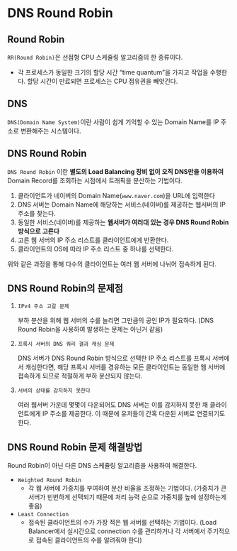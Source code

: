 # DNS Round Robin

## Round Robin

`RR(Round Robin)`은 선점형 CPU 스케쥴링 알고리즘의 한 종류이다.

- 각 프로세스가 동일한 크기의 할당 시간 “time quantum”을 가지고 작업을 수행한다. 할당 시간이 만료되면 프로세스는 CPU 점유권을 빼앗긴다.

## DNS

`DNS(Domain Name System)`이란 사람이 쉽게 기억할 수 있는 Domain Name를 IP 주소로 변환해주는 시스템이다.

## DNS Round Robin

`DNS Round Robin` 이란 **별도의 Load Balancing 장비 없이 오직 DNS만을 이용하여** Domain Record를 조회하는 시점에서 트래픽을 분산하는 기법이다.

1. 클라이언트가 네이버의 Domain Name(`www.naver.com`)을 URL에 입력한다
2. DNS 서버는 Domain Name에 해당하는 서비스(네이버)를 제공하는 웹서버의 IP 주소를 찾는다.
3. 동일한 서비스(네이버)를 제공하는 **웹서버가 여러대 있는 경우 DNS Round Robin 방식으로 고른다**
4. 고른 웹 서버의 IP 주소 리스트를 클라이언트에게 반환한다.
5. 클라이언트의 OS에 따라 IP 주소 리스트 중 하나를 선택한다.

위와 같은 과정을 통해 다수의 클라이언트는 여러 웹 서버에 나뉘어 접속하게 된다.

## DNS Round Robin의 문제점

1. `IPv4 주소 고갈 문제`
    
    부하 분산을 위해 웹 서버의 수를 늘리면 그만큼의 공인 IP가 필요하다. (DNS Round Robin을 사용하여 발생하는 문제는 아닌거 같음)
    
2. `프록시 서버의 DNS 쿼리 결과 캐싱 문제`
    
    DNS 서버가 DNS Round Robin 방식으로 선택한 IP 주소 리스트를 프록시 서버에서 캐싱한다면, 해당 프록시 서버를 경유하는 모든 클라이언트는 동일한 웹 서버에 접속하게 되므로 적절하게 부하 분산되지 않는다.
    
3. `서버의 상태를 감지하지 못한다`
    
    여러 웹서버 가운데 몇몇이 다운되어도 DNS 서버는 이를 감지하지 못한 채 클라이언트에게 IP 주소를 제공한다. 이 때문에 유저들이 간혹 다운된 서버로 연결되기도 한다.
    

## DNS Round Robin 문제 해결방법

Round Robin이 아닌 다른 DNS 스케쥴링 알고리즘을 사용하여 해결한다.

- `Weighted Round Robin`
    - 각 웹 서버에 가중치를 부여하여 분산 비율을 조정하는 기법이다. (가중치가 큰 서버가 빈번하게 선택되기 때문에 처리 능력 순으로 가중치를 높에 설정하는게 좋음)
- `Least Connection`
    - 접속된 클라이언트의 수가 가장 적은 웹 서버를 선택하는 기법이다. (Load Balancer에서 실시간으로 connection 수를 관리하거나 각 서버에서 주기적으로 접속된 클라이언트의 수를 알려줘야 한다)
